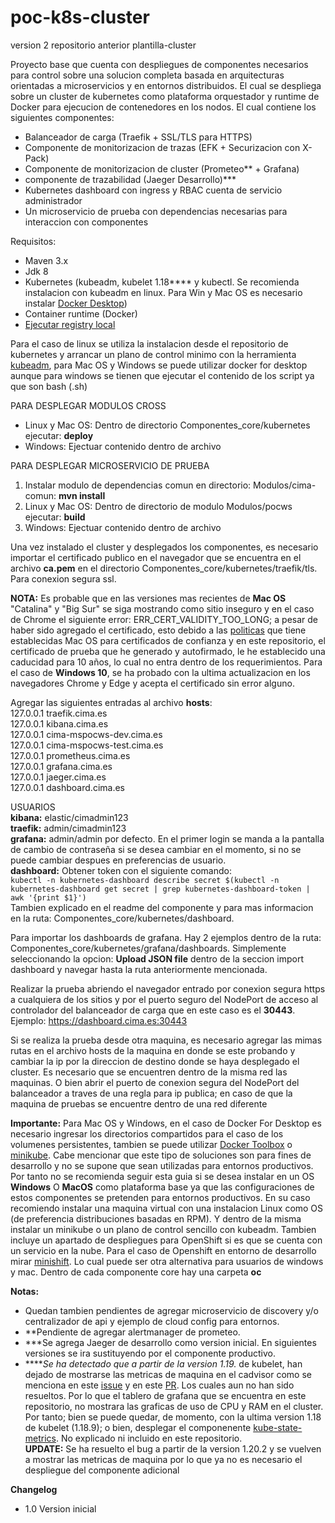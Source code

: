 # poc-k8s-cluster
version 2 repositorio  anterior plantilla-cluster

Proyecto base que cuenta con despliegues de componentes necesarios para control sobre una solucion completa basada en arquitecturas orientadas a microservicios y en entornos distribuidos. El cual se despliega sobre un cluster de kubernetes como plataforma orquestador y runtime de Docker para ejecucion de contenedores en los nodos. El cual contiene los siguientes componentes:

* Balanceador de carga (Traefik + SSL/TLS para HTTPS)
* Componente de monitorizacion de trazas (EFK + Securizacion con X-Pack)
* Componente de monitorizacion de cluster (Prometeo** + Grafana)
* componente de trazabilidad (Jaeger Desarrollo)***
* Kubernetes dashboard con ingress y RBAC cuenta de servicio administrador
* Un microservicio de prueba con dependencias necesarias para interaccion con componentes

Requisitos:
* Maven 3.x
* Jdk 8
* Kubernetes (kubeadm, kubelet 1.18**** y kubectl. Se recomienda instalacion con kubeadm en linux. Para Win y Mac OS es necesario instalar [Docker Desktop](https://www.docker.com/products/docker-desktop))  
* Container runtime (Docker)
* [Ejecutar registry local](https://docs.docker.com/registry/deploying/)

Para el caso de linux se utiliza la instalacion desde el repositorio de kubernetes y arrancar un plano de control minimo con la herramienta [kubeadm](https://kubernetes.io/docs/setup/production-environment/tools/kubeadm/create-cluster-kubeadm/), para Mac OS y Windows se puede utilizar docker for desktop aunque para windows se tienen que ejecutar el contenido de los script ya que son bash (.sh)



PARA DESPLEGAR MODULOS CROSS
* Linux y Mac OS: Dentro de directorio Componentes_core/kubernetes ejecutar: **deploy**
* Windows: Ejectuar contenido dentro de archivo

PARA DESPLEGAR MICROSERVICIO DE PRUEBA
1. Instalar modulo de dependencias comun en directorio: Modulos/cima-comun: **mvn install**
2. Linux y Mac OS: Dentro de directorio de modulo Modulos/pocws ejecutar: **build**
3. Windows: Ejectuar contenido dentro de archivo

Una vez instalado el cluster y desplegados los componentes, es necesario importar el certificado publico en el navegador que se encuentra en el archivo **ca.pem** en el directorio Componentes_core/kubernetes/traefik/tls. Para conexion segura ssl.

**NOTA:** Es probable que en las versiones mas recientes de **Mac OS** "Catalina" y "Big Sur" se siga mostrando como sitio inseguro y en el caso de Chrome el siguiente error: ERR_CERT_VALIDITY_TOO_LONG; a pesar de haber sido agregado el certificado, esto debido a las [politicas](https://support.apple.com/en-us/HT210176) que tiene establecidas Mac OS para certificados de confianza y en este repositorio, el certificado de prueba que he generado y autofirmado, le he establecido una caducidad para 10 años, lo cual no entra dentro de los requerimientos. Para el caso de **Windows 10**, se ha probado con la ultima actualizacion en los navegadores Chrome y Edge y acepta el certificado sin error alguno.

Agregar las siguientes entradas al archivo **hosts**:\
127.0.0.1 traefik.cima.es\
127.0.0.1 kibana.cima.es\
127.0.0.1 cima-mspocws-dev.cima.es\
127.0.0.1 cima-mspocws-test.cima.es\
127.0.0.1 prometheus.cima.es\
127.0.0.1 grafana.cima.es\
127.0.0.1 jaeger.cima.es\
127.0.0.1 dashboard.cima.es

USUARIOS\
**kibana:** elastic/cimadmin123\
**traefik:** admin/cimadmin123\
**grafana:** admin/admin por defecto. En el primer login se manda a la pantalla de cambio de contraseña si se desea cambiar en el momento, si no se puede cambiar despues en preferencias de usuario.\
**dashboard:** Obtener token con el siguiente comando:\
`kubectl -n kubernetes-dashboard describe secret $(kubectl -n kubernetes-dashboard get secret | grep kubernetes-dashboard-token | awk '{print $1}')`\
Tambien explicado en el readme del componente y para mas informacion en la ruta: Componentes_core/kubernetes/dashboard.

Para importar los dashboards de grafana. Hay 2 ejemplos dentro de la ruta: Componentes_core/kubernetes/grafana/dashboards. Simplemente seleccionando la opcion: **Upload JSON file** dentro de la seccion import dashboard y navegar hasta la ruta anteriormente mencionada.


Realizar la prueba abriendo el navegador entrado por conexion segura https a cualquiera de los sitios y por el puerto seguro del NodePort de acceso al controlador del balanceador de carga que en este caso es el **30443**.\
Ejemplo: https://dashboard.cima.es:30443

Si se realiza la prueba desde otra maquina, es necesario agregar las mimas rutas en el archivo hosts de la maquina en donde se este probando y cambiar la ip por la direccion de destino donde se haya desplegado el cluster. Es necesario que se encuentren dentro de la misma red las maquinas. O bien abrir el puerto de conexion segura del NodePort del balanceador a traves de una regla para ip publica; en caso de que la maquina de pruebas se encuentre dentro de una red diferente

**Importante:** Para Mac OS y Windows, en el caso de Docker For Desktop es necesario ingresar los directorios compartidos para el caso de los volumenes persistentes, tambien se puede utilizar [Docker Toolbox](https://docs.docker.com/docker-for-mac/docker-toolbox/) o [minikube](https://kubernetes.io/docs/tasks/tools/install-minikube/). Cabe mencionar que este tipo de soluciones son para fines de desarrollo y no se supone que sean utilizadas para entornos productivos. Por tanto no se recomienda seguir esta guia si se desea instalar en un OS **Windows** O **MacOS** como plataforma base ya que las configuraciones de estos componentes se pretenden para entornos productivos. En su caso recomiendo instalar una maquina virtual con una instalacion Linux como OS (de preferencia distribuciones basadas en RPM). Y dentro de la misma instalar un minikube o un plano de control sencillo con kubeadm. Tambien incluye un apartado de despliegues para OpenShift si es que se cuenta con un servicio en la nube. Para el caso de Openshift en entorno de desarrollo mirar [minishift](https://www.okd.io/minishift/). Lo cual puede ser otra alternativa para usuarios de windows y mac. Dentro de cada componente core hay una carpeta **oc**

**Notas:** 
* Quedan tambien pendientes de agregar microservicio de discovery y/o centralizador de api y ejemplo de cloud config para entornos.
* **Pendiente de agregar alertmanager de prometeo.
* ***Se agrega Jaeger de desarrollo como version inicial. En siguientes versiones se ira sustituyendo por el componente productivo.
* *****Se ha detectado que a partir de la version 1.19.* de kubelet, han dejado de mostrarse las metricas de maquina en el cadvisor como se menciona en este [issue](https://github.com/kubernetes/kubernetes/issues/95204) y en este [PR](https://github.com/kubernetes/kubernetes/pull/95210). Los cuales aun no han sido resueltos. Por lo que el tablero de grafana que se encuentra en este repositorio, no mostrara las graficas de uso de CPU y RAM en el cluster. Por tanto; bien se puede quedar, de momento, con la ultima version 1.18 de kubelet (1.18.9); o bien, desplegar el componenente [kube-state-metrics](https://github.com/kubernetes/kube-state-metrics). No explicado ni incluido en este repositorio.\
**UPDATE:** Se ha resuelto el bug a partir de la version 1.20.2 y se vuelven a mostrar las metricas de maquina por lo que ya no es necesario el despliegue del componente adicional

**Changelog** 
* 1.0 Version inicial



